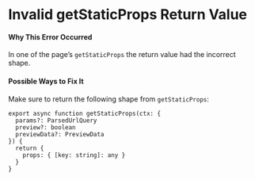 Invalid getStaticProps Return Value
===================================

#### Why This Error Occurred

In one of the page’s `getStaticProps` the return value had the incorrect shape.

#### Possible Ways to Fix It

Make sure to return the following shape from `getStaticProps`:

    export async function getStaticProps(ctx: {
      params?: ParsedUrlQuery
      preview?: boolean
      previewData?: PreviewData
    }) {
      return {
        props: { [key: string]: any }
      }
    }
